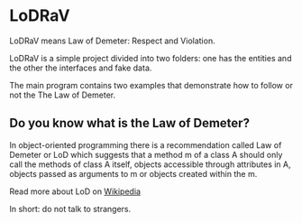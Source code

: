 # LoDRaV

LoDRaV means Law of Demeter: Respect and Violation.

LoDRaV is a simple project divided into two folders: one has the entities and the other the interfaces and fake data. 

The main program contains two examples that demonstrate how to follow or not the The Law of Demeter.

## Do you know what is the Law of Demeter?

In object-oriented programming there is a recommendation called Law of Demeter or LoD which suggests that a method m of a class A should only call the methods of class A itself, objects accessible through attributes in A, objects passed as arguments to m or objects created within the m.

Read more about LoD on [Wikipedia](https://en.wikipedia.org/wiki/Law_of_Demeter)

In short: do not talk to strangers.
